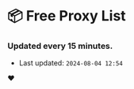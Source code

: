 # :package: Free Proxy List
### Updated every 15 minutes.

- Last updated: `2024-08-04 12:54`

:heart:
